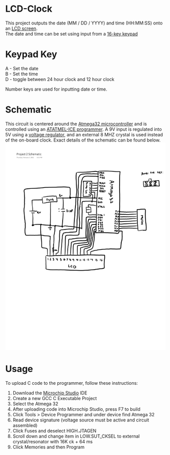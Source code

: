 # LCD-Clock
This project outputs the date (MM / DD / YYYY) and time (HH:MM:SS) onto an [LCD screen](https://www.digikey.com/en/products/detail/lumex-opto-components-inc/LCM-S01602DSR-A/469799). <br>
The date and time can be set using input from a [16-key keypad](https://www.digikey.com/en/products/detail/grayhill-inc/96BB2-006-R/180932)

# Keypad Key
A - Set the date <br>
B - Set the time <br>
D - toggle between 24 hour clock and 12 hour clock <br>

Number keys are used for inputting date or time.

# Schematic
This circuit is centered around the [Atmega32 microcontroller](https://www.digikey.com/en/products/detail/microchip-technology/ATMEGA32-16PU/739771) and is controlled using an [ATATMEL-ICE programmer](https://www.digikey.com/en/products/detail/microchip-technology/ATATMEL-ICE-BASIC/4753381). A 9V input is regulated into 5V using a [voltage regulator](https://www.digikey.com/en/products/detail/onsemi/MC7805CTG/919333), and an external 8 MHZ crystal is used instead of the on-board clock. Exact details of the schematic can be found below. 
![alt text](https://github.com/josephdprince/LCD-Clock/blob/main/P2%20Schematic-1.png)

# Usage
To upload C code to the programmer, follow these instructions: <br>
1. Download the [Microchip Studio](https://www.microchip.com/en-us/tools-resources/develop/microchip-studio) IDE <br>
2. Create a new GCC C Executable Project <br>
3. Select the Atmega 32 <br>
4. After uploading code into Microchip Studio, press F7 to build <br>
5. Click Tools > Device Programmer and under device find Atmega 32 <br>
6. Read device signature (voltage source must be active and circuit assembled) <br>
7. Click Fuses and deselect HIGH.JTAGEN <br>
8. Scroll down and change item in LOW.SUT_CKSEL to external crystal/resonator with 16K ck + 64 ms <br>
9. Click Memories and then Program
